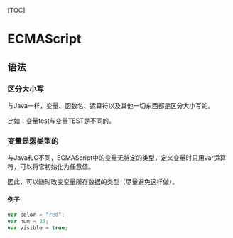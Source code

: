 [TOC]
# ECMAScript

## 语法

### 区分大小写

与Java一样，变量、函数名、运算符以及其他一切东西都是区分大小写的。

比如：变量test与变量TEST是不同的。

### 变量是弱类型的

与Java和C不同，ECMAScript中的变量无特定的类型，定义变量时只用var运算符，可以将它初始化为任意值。

因此，可以随时改变变量所存数据的类型（尽量避免这样做）。

#### 例子

```javascript
var color = "red";
var num = 25;
var visible = true;
```


